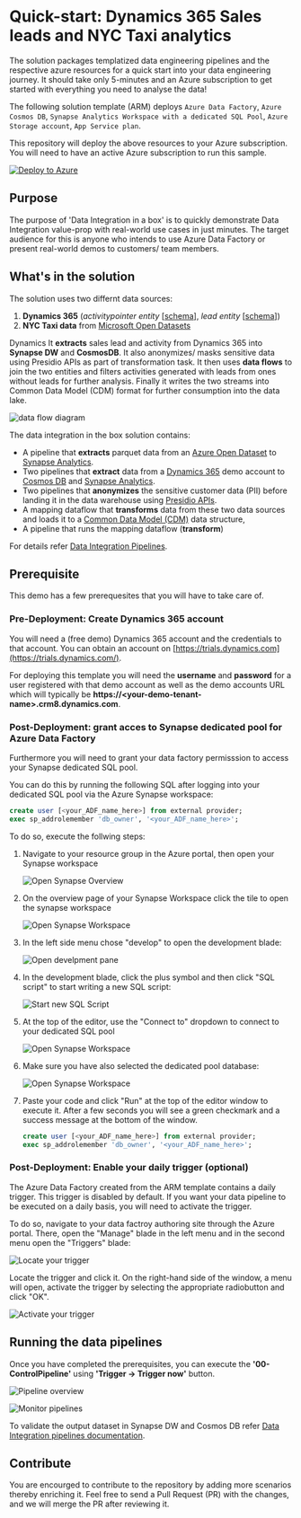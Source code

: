 # Quick-start: Dynamics 365 Sales leads and NYC Taxi analytics

The solution packages templatized data engineering pipelines and the respective azure resources for a quick start into your data engineering journey. It should take only 5-minutes and an Azure subscription to get started with everything you need to analyse the data!

The following solution template (ARM) deploys `Azure Data Factory`, `Azure Cosmos DB`, `Synapse Analytics Workspace with a dedicated SQL Pool`, `Azure Storage account`, `App Service plan`. 

This repository will deploy the above resources to your Azure subscription. You will need to have an active Azure subscription to run this sample. 

[![Deploy to Azure](https://raw.githubusercontent.com/nabhishek/Azure-DataFactory/master/SamplesV2/DataIntegrationInABox/images/adf-in-a-box-icon.png)](https%3A%2F%2Fraw.githubusercontent.com%2FAzure%2FAzure-DataFactory%2Fmain%2FSamplesV2%2FDataIntegrationInABox%2Ftemplate.json)



## Purpose

The purpose of 'Data Integration in a box' is to quickly demonstrate Data Integration value-prop with real-world use cases in just minutes. The target audience for this is anyone who intends to use Azure Data Factory or present real-world demos to customers/ team members. 



## What's in the solution

The solution uses two differnt data sources: 

1. **Dynamics 365** (*activitypointer entity* [[schema](https://docs.microsoft.com/dynamics365/customer-engagement/web-api/activitypointer?view=dynamics-ce-odata-9)], *lead entity* [[schema](https://docs.microsoft.com/dynamics365/customer-engagement/web-api/lead?view=dynamics-ce-odata-9)])
2. **NYC Taxi data** from [Microsoft Open Datasets](https://docs.microsoft.com/azure/open-datasets/dataset-taxi-yellow?tabs=azureml-opendatasets)

Dynamics It **extracts** sales lead and activity from Dynamics 365 into **Synapse DW** and **CosmosDB**. It also anonymizes/ masks sensitive data using Presidio APIs as part of transformation task. It then uses **data flows** to join the two entities and filters activities generated with leads from ones without leads for further analysis. Finally it writes the two streams into Common Data Model (CDM) format for further consumption into the data lake.

![data flow diagram](./images/data-flow-diagram-view.png)

The data integration in the box solution contains: 

- A pipeline that **extracts** parquet data from an <u>Azure Open Dataset</u> to <u>Synapse Analytics</u>. 
- Two pipelines that **extract** data from a <u>Dynamics 365</u> demo account to <u>Cosmos DB</u> and <u>Synapse Analytics</u>.
- Two pipelines that **anonymizes** the sensitive customer data (PII) before landing it in the data warehouse using [Presidio APIs](https://github.com/microsoft/presidio). 
- A mapping dataflow that **transforms** data from these two data sources and loads it to a <u>Common Data Model (CDM)</u> data structure,
- A pipeline that runs the mapping dataflow (**transform**)

For details refer [Data Integration Pipelines](Pipelines.md). 



## Prerequisite

This demo has a few prerequesites that you will have to take care of.

### Pre-Deployment: Create Dynamics 365 account
You will need a (free demo) Dynamics 365 account and the credentials to that account. You can obtain an account on [https://trials.dynamics.com](https://trials.dynamics.com/).

For deploying this template you will need the **username** and **password** for a user registered with that demo account as well as the demo accounts URL which will typically be **https://\<your-demo-tenant-name\>.crm8.dynamics.com**.

### Post-Deployment: grant acces to Synapse dedicated pool for Azure Data Factory
Furthermore you will need to grant your data factory permisssion to access your Synapse dedicated SQL pool. 

You can do this by running the following SQL after logging into your dedicated SQL pool via the Azure Synapse workspace:

```sql
create user [<your_ADF_name_here>] from external provider;
exec sp_addrolemember 'db_owner', '<your_ADF_name_here>';
```

To do so, execute the follwing steps: 

1. Navigate to your resource group in the Azure portal, then open your Synapse workspace 

    ![Open Synapse Overview](images/sql-dedicated-pool-permissions.-01.png?raw=true)

2. On the overview page of your Synapse Workspace click the tile to open the synapse workspace 

    ![Open Synapse Workspace](images/sql-dedicated-pool-permissions.-02.png?raw=true)

3. In the left side menu chose "develop" to open the development blade: 

    ![Open develpment pane](images/sql-dedicated-pool-permissions.-03.png?raw=true)

4. In the development blade, click the plus symbol and then click "SQL script" to start writing a new SQL script: 

    ![Start new SQL Script](images/sql-dedicated-pool-permissions.-04.png?raw=true)

5. At the top of the editor, use the "Connect to" dropdown to connect to your dedicated SQL pool 

    ![Open Synapse Workspace](images/sql-dedicated-pool-permissions.-05.png?raw=true)

6. Make sure you have also selected the dedicated pool database: 

    ![Open Synapse Workspace](images/sql-dedicated-pool-permissions.-06.png?raw=true)

7. Paste your code and click "Run" at the top of the editor window to execute it. After a few seconds you will see a green checkmark and a success message at the bottom of the window. 

    ```sql
    create user [<your_ADF_name_here>] from external provider;
    exec sp_addrolemember 'db_owner', '<your_ADF_name_here>';
    ```


### Post-Deployment: Enable your daily trigger (optional)

The Azure Data Factory created from the ARM template contains a daily trigger. This trigger is disabled by default. If you want your data pipeline to be executed on a daily basis, you will need to activate the trigger. 

To do so, navigate to your data factroy authoring site through the Azure portal. There, open the "Manage" blade in the left menu and in the second menu open the "Triggers" blade:

![Locate your trigger](images/ActivateTrigger01.png?raw=true) 

Locate the trigger and click it. On the right-hand side of the window, a menu will open, activate the trigger by selecting the appropriate radiobutton and click "OK".

![Activate your trigger](images/ActivateTrigger02.png?raw=true) 



## Running the data pipelines

Once you have completed the prerequisites, you can execute the **'00-ControlPipeline'** using  **'Trigger -> Trigger now'** button.  

![Pipeline overview](./images/data-pipelines-snapshot-with-description.png)



![Monitor pipelines](./images/Monitor-view.png)

To validate the output dataset in Synapse DW and Cosmos DB refer [Data Integration pipelines documentation](Pipelines.md).

## Contribute

You are encourged to contribute to the repository by adding more scenarios thereby enriching it. Feel free to send a Pull Request (PR) with the changes, and we will merge the PR after reviewing it.  